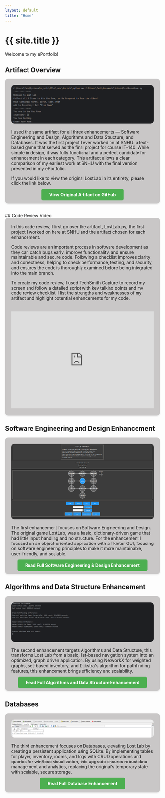 ```yaml
---
layout: default
title: "Home"
---
```


# {{ site.title }}

Welcome to my ePortfolio! 

## Artifact Overview

<div style="background-color: #c9c7c7; padding: 20px; border-radius: 10px; box-shadow: 0 2px 5px rgba(0,0,0,0.1); margin-bottom: 30px;">

<!-- OG Running Screenshot -->
<div style="text-align:center; margin-bottom: 15px;">
  <img src="images/OG Running.png" alt="Original LostLab Running Screenshot" style="max-width:100%; border-radius:10px;">
</div>

I used the same artifact for all three enhancements — Software Engineering and Design, Algorithms and Data Structure, and Databases. 
It was the first project I ever worked on at SNHU: a text-based game that served as the final project for course IT-140. 
While simple in design, it was fully functional and a perfect candidate for enhancement in each category. 
This artifact allows a clear comparison of my earliest work at SNHU with the final version presented in my ePortfolio. 

If you would like to view the original LostLab in its entirety, please click the link below.

<div style="text-align:center; margin-top:20px;">
  <a href="https://github.com/zag2493/zag2493.github.io/blob/main/OriginalLostLab.py" 
     target="_blank" 
     rel="noopener noreferrer"
     style="background-color:#4CAF50; color:white; padding:10px 25px; text-decoration:none; border-radius:5px; font-weight:bold;">
     View Original Artifact on GitHub
  </a>
</div>

</div>
## Code Review Video

<div style="display: flex; flex-wrap: wrap; gap: 20px; align-items: flex-start; background-color: #c9c7c7; padding: 20px; border-radius: 10px; box-shadow: 0 2px 5px rgba(0,0,0,0.1);">

<div style="flex: 1; min-width: 300px;">
In this code review, I first go over the artifact, LostLab.py, the first project I worked on here at SNHU and the artifact chosen for each enhancement. 

Code reviews are an important process in software development as they can catch bugs early, improve functionality, and ensure maintainable and secure code. Following a checklist improves clarity and correctness, helping to check performance, testing, and security, and ensures the code is thoroughly examined before being integrated into the main branch.

To create my code review, I used TechSmith Capture to record my screen and follow a detailed script with key talking points and my code review checklist. I list the strengths and weaknesses of my artifact and highlight potential enhancements for my code.

</div>

<div style="flex: 1; min-width: 300px;">
<iframe width="100%" height="315" 
        src="https://www.youtube.com/embed/t0SVgCdGR3Q"
        title="YouTube video player" 
        frameborder="0" 
        allowfullscreen>
</iframe>
</div>

</div>

## Software Engineering and Design Enhancement

<div style="background-color: #c9c7c7; padding: 20px; border-radius: 10px; box-shadow: 0 2px 5px rgba(0,0,0,0.1); margin-bottom: 30px;">

<!-- Final Game Running Screenshot -->
<div style="text-align:center; margin-bottom: 15px;">
  <img src="images/FinalGameRunning.png" alt="Final LostLab Enhanced Running Screenshot" style="max-width:100%; border-radius:10px;">
</div>

The first enhancement focuses on Software Engineering and Design. The original game LostLab, was a basic, dictionary-driven game that had little input handling and no structure. For the enhancement I focused on an object-oriented application with a Tkinter GUI, focusing on software engineering principles to make it more maintainable, user-friendly, and scalable. 

<div style="text-align:center; margin-top:20px;">
<a href="/enhancements/software_design/" 
   style="background-color:#4CAF50; color:white; padding:10px 25px; text-decoration:none; border-radius:5px; font-weight:bold;">
   Read Full Software Engineering & Design Enhancement
</a>
</div>

</div>

## Algorithms and Data Structure Enhancement 

<div style="background-color: #c9c7c7; padding: 20px; border-radius: 10px; box-shadow: 0 2px 5px rgba(0,0,0,0.1); margin-bottom: 30px;">

<!-- Performance Screenshot -->
<div style="text-align:center; margin-bottom: 15px;">
  <img src="images/performance.png" alt="Lost Lab Performance Screenshot" style="max-width:100%; border-radius:10px;">
</div>


The second enhancement targets Algorithms and Data Structure, this transforms Lost Lab from a basic, list-based navigation system into an optimized, graph driven application. By using NetworkX for weighted graphs, set-based inventory, and Dijkstra's algorithm for pathfinding features, this enhancement brings efficiency and scalability.

<div style="text-align:center; margin-top:20px;">
<a href="/enhancements/algorithms/" 
   style="background-color:#4CAF50; color:white; padding:10px 25px; text-decoration:none; border-radius:5px; font-weight:bold;">
   Read Full Algorithms and Data Structure Enhancement
</a>
</div>

</div> 

## Databases

<div style="background-color: #c9c7c7; padding: 20px; border-radius: 10px; box-shadow: 0 2px 5px rgba(0,0,0,0.1); margin-bottom: 30px;">

<!-- Database Screenshot -->
<div style="text-align:center; margin-bottom: 15px;">
  <img src="images/db.png" alt="Lost Lab Database Screenshot" style="max-width:100%; border-radius:10px;">
</div>

The third enhancement focuses on Databases, elevating Lost Lab by creating a persistent application using SQLite. By implementing tables for player, inventory, rooms, and logs with CRUD operations and queries for win/lose visualization, this upgrade ensures robust data management and analytics, replacing the original's temporary state with scalable, secure storage. 

<div style="text-align:center; margin-top:20px;">
<a href="/enhancements/databases/" 
   style="background-color:#4CAF50; color:white; padding:10px 25px; text-decoration:none; border-radius:5px; font-weight:bold;">
   Read Full Database Enhancement
</a>
</div>

</div>
